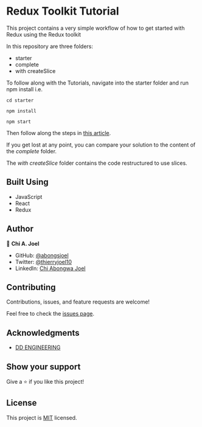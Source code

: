 # Redux Toolkit Tutorial

This project contains a very simple workflow of how to get started with Redux using the Redux toolkit

In this repository are three folders:

- starter
- complete
- with createSlice

To follow along with the Tutorials, navigate into the starter folder and run npm install i.e.

```
cd starter

npm install

npm start
```

Then follow along the steps in [this article](https://levelup.gitconnected.com/redux-toolkit-a-simple-example-workflow-20efcee54635).

If you get lost at any point, you can compare your solution to the content of the _complete_ folder.

The _with createSlice_ folder contains the code restructured to use slices.

## Built Using

- JavaScript
- React
- Redux

## Author

👤 **Chi A. Joel**

- GitHub: [@abongsjoel](https://github.com/abongsjoel)
- Twitter: [@thierryjoel10](https://twitter.com/ThierryJoel10)
- LinkedIn: [Chi Abongwa Joel](https://www.linkedin.com/in/chi-abongwa-joel-b4285a97/)

## Contributing

Contributions, issues, and feature requests are welcome!

Feel free to check the [issues page](https://github.com/abongsjoel/redux-toolkit/issues).

## Acknowledgments

- [DD ENGINEERING](https://dd.engineering/about)


## Show your support
Give a ⭐️ if you like this project!

## License
  <p>This project is <a href="../main/LICENSE">MIT</a> licensed.</p>

